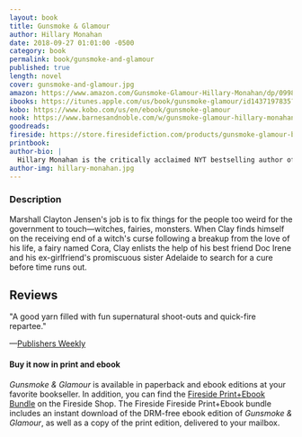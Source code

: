 ```yaml
---
layout: book
title: Gunsmoke & Glamour
author: Hillary Monahan
date: 2018-09-27 01:01:00 -0500
category: book
permalink: book/gunsmoke-and-glamour
published: true
length: novel
cover: gunsmoke-and-glamour.jpg
amazon: https://www.amazon.com/Gunsmoke-Glamour-Hillary-Monahan/dp/0998778370/ref=tmm_pap_swatch_0?_encoding=UTF8&qid=1538049211&sr=8-1
ibooks: https://itunes.apple.com/us/book/gunsmoke-glamour/id1437197835?mt=11
kobo: https://www.kobo.com/us/en/ebook/gunsmoke-glamour
nook: https://www.barnesandnoble.com/w/gunsmoke-glamour-hillary-monahan/1129621661?ean=9780998778372
goodreads:
fireside: https://store.firesidefiction.com/products/gunsmoke-glamour-by-hillary-monahan-print-ebook-bundle?variant=17902946156642
printbook:
author-bio: |
  Hillary Monahan is the critically acclaimed NYT bestselling author of the _Mary: The Summoning_ series for Disney-Hyperion, among other titles. She lives in southeastern Massachusetts with her family of some parts humans, some parts fur kids.  She's a feminist, a queer advocate, and a professional gloom cookie who can (and will) recite Young Frankenstein from memory for you if you ask nicely.  
author-img: hillary-monahan.jpg
---
```


### Description

Marshall Clayton Jensen's job is to fix things for the people too weird for the government to touch—witches, fairies, monsters. When Clay finds himself on the receiving end of a witch's curse following a breakup from the love of his life, a fairy named Cora, Clay enlists the help of his best friend Doc Irene and his ex-girlfriend's promiscuous sister Adelaide to search for a cure before time runs out.

## Reviews
"A good yarn filled with fun supernatural shoot-outs and quick-fire repartee."

—[Publishers Weekly](https://www.publishersweekly.com/978-0-9987783-5-8)

#### Buy it now in print and ebook

*Gunsmoke & Glamour* is available in paperback and ebook editions at your favorite bookseller. In addition, you can find the [Fireside Print+Ebook Bundle](https://store.firesidefiction.com/products/gunsmoke-glamour-by-hillary-monahan-print-ebook-bundle?variant=17902946156642) on the Fireside Shop. The Fireside Fireside Print+Ebook bundle includes an instant download of the DRM-free ebook edition of *Gunsmoke & Glamour*, as well as a copy of the print edition, delivered to your mailbox.
